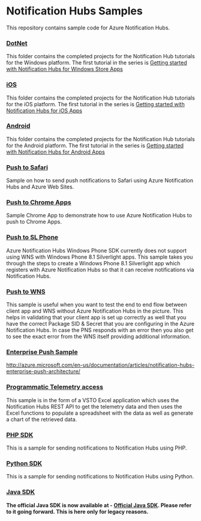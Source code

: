 # Notification Hubs Samples

This repository contains sample code for Azure Notification Hubs.


### [DotNet]

This folder contains the completed projects for the Notification Hub tutorials for the Windows platform. The first tutorial in the series is [Getting started with Notification Hubs for Windows Store Apps](https://azure.microsoft.com/documentation/articles/notification-hubs-windows-store-dotnet-get-started/)

### [iOS]

This folder contains the completed projects for the Notification Hub tutorials for the iOS platform. The first tutorial in the series is [Getting started with Notification Hubs for iOS Apps](https://azure.microsoft.com/documentation/articles/notification-hubs-ios-get-started/)

### [Android]

This folder contains the completed projects for the Notification Hub tutorials for the Android platform. The first tutorial in the series is [Getting started with Notification Hubs for Android Apps](https://azure.microsoft.com/documentation/articles/notification-hubs-android-get-started/)


### [Push to Safari]
Sample on how to send push notifications to Safari using Azure Notification Hubs and Azure Web Sites. 

### [Push to Chrome Apps]
Sample Chrome App to demonstrate how to use Azure Notification Hubs to push to Chrome Apps. 

### [Push to SL Phone]
Azure Notification Hubs Windows Phone SDK currently does not support using WNS with Windows Phone 8.1 Silverlight apps. This sample takes you through the steps to create a Windows Phone 8.1 Silverlight app which registers with Azure Notification Hubs so that it can receive notifications via Notification Hubs. 

### [Push to WNS]
This sample is useful when you want to test the end to end flow between client app and WNS without Azure Notification Hubs in the picture. This helps in validating that your client app is set up correctly as well that you have the correct Package SID & Secret that you are configuring in the Azure Notification Hubs. In case the PNS responds with an error then you also get to see the exact error from the WNS itself providing additional information.

### [Enterprise Push Sample]
http://azure.microsoft.com/en-us/documentation/articles/notification-hubs-enterprise-push-architecture/

### [Programmatic Telemetry access]
This sample is in the form of a VSTO Excel application which uses the Notification Hubs REST API to get the telemetry data and then uses the Excel functions to populate a spreadsheet with the data as well as generate a chart of the retrieved data. 

### [PHP SDK]
This is a sample for sending notifications to Notification Hubs using PHP.

### [Python SDK]
This is a sample for sending notifications to Notification Hubs using Python.

### [Java SDK]

**The official Java SDK is now available at - [Official Java SDK]. Please refer to it going forward. This is here only for legacy reasons.**


[Official Java SDK]: https://github.com/Azure/azure-notificationhubs-java-backend
[Chrome Apps tutorial]: http://azure.microsoft.com/en-us/documentation/articles/notification-hubs-chrome-get-started/

[Enterprise Push Sample]: https://github.com/Azure/azure-notificationhubs-samples/tree/master/EnteprisePush
[Programmatic Telemetry access]: https://github.com/Azure/azure-notificationhubs-samples/tree/master/FetchNHTelemetryInExcel
[Push to Chrome Apps]: https://github.com/Azure/azure-notificationhubs-samples/tree/master/PushToChromeApps
[Push to SL Phone]: https://github.com/Azure/azure-notificationhubs-samples/tree/master/PushToSLPhoneApp
[Push to Safari]: https://github.com/Azure/azure-notificationhubs-samples/tree/master/PushToSafari
[Push to WNS]: https://github.com/Azure/azure-notificationhubs-samples/tree/master/PushToWNSDirectly
[Java SDK]: https://github.com/Azure/azure-notificationhubs-samples/tree/master/notificationhubs-rest-java
[PHP SDK]: https://github.com/Azure/azure-notificationhubs-samples/tree/master/notificationhubs-rest-php
[Python SDK]: https://github.com/Azure/azure-notificationhubs-samples/tree/master/notificationhubs-rest-python
[DotNet]: https://github.com/Azure/azure-notificationhubs-samples/tree/master/dotnet
[iOS]: https://github.com/Azure/azure-notificationhubs-samples/tree/master/iOS
[Android]: https://github.com/Azure/azure-notificationhubs-samples/tree/master/Android
